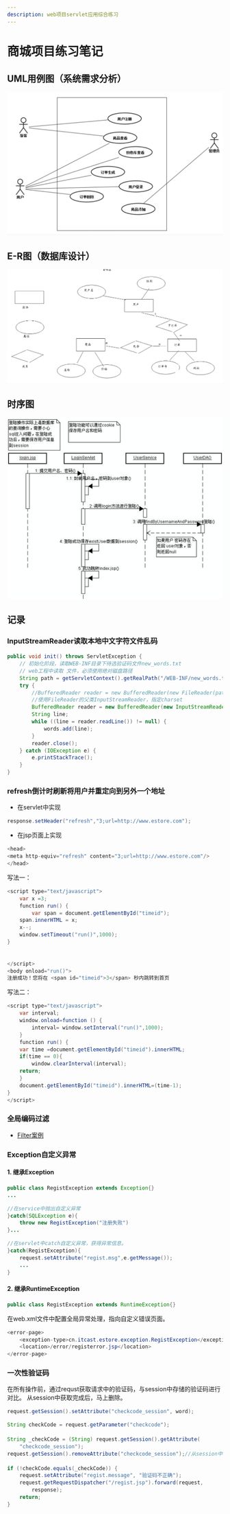 ```yaml
---
description: web项目servlet应用综合练习
---
```


# 商城项目练习笔记

## UML用例图（系统需求分析）

![UML&#x7528;&#x4F8B;&#x56FE;](.gitbook/assets/2020-03-06-20-30-49.png)

## E-R图（数据库设计）

![E-R](.gitbook/assets/2020-03-06-20-26-43.png)

## 时序图

![sequence diagram](.gitbook/assets/2020-03-06-20-28-03.png)

## 记录

### InputStreamReader读取本地中文字符文件乱码

```java
public void init() throws ServletException {
    // 初始化阶段，读取WEB-INF目录下待选验证码文件new_words.txt
    // web工程中读取 文件，必须使用绝对磁盘路径
    String path = getServletContext().getRealPath("/WEB-INF/new_words.txt");
    try {
        //BufferedReader reader = new BufferedReader(new FileReader(path));
        //使用FileReader的父类InputStreamReader，指定charset
        BufferedReader reader = new BufferedReader(new InputStreamReader(new FileInputStream(path),"utf-8"));
        String line;
        while ((line = reader.readLine()) != null) {
            words.add(line);
        }
        reader.close();
    } catch (IOException e) {
        e.printStackTrace();
    }
}
```

### refresh倒计时刷新将用户并重定向到另外一个地址

* 在servlet中实现

```java
response.setHeader("refresh","3;url=http://www.estore.com");
```

* 在jsp页面上实现

```java
<head>
<meta http-equiv="refresh" content="3;url=http://www.estore.com"/>
</head>
```

写法一：

```java
<script type="text/javascript">
    var x =3;
    function run() {
        var span = document.getElementById("timeid");
    span.innerHTML = x;
    x--;
    window.setTimeout("run()",1000);
}


</script>
<body onload="run()">
注册成功！您将在 <span id="timeid">3</span> 秒内跳转到首页
```

写法二：

```java
<script type="text/javascript">
    var interval;
    window.onload=function () {
        interval= window.setInterval("run()",1000);
    }
    function run() {
    var time =document.getElementById("timeid").innerHTML;
    if(time == 0){
        window.clearInterval(interval);
    return;
    }
    document.getElementById("timeid").innerHTML=(time-1);
}
</script>
```

### 全局编码过滤

* [Filter案例](filter-listener/filter-examples.md)

### Exception自定义异常

#### 1. 继承Exception

```java
public class RegistException extends Exception{}
...
```

```java
//在service中抛出自定义异常
}catch(SQLException e){
    throw new RegistException("注册失败")
}...
```

```java
//在servlet中catch自定义异常，获得异常信息。
}catch(RegistException){
    request.setAttribute("regist.msg",e.getMessage());
    ...
}
```

#### 2. 继承RuntimeException

```java
public class RegistException extends RuntimeException{}
```

在web.xml文件中配置全局异常处理，指向自定义错误页面。

```java
<error-page>
    <exception-type>cn.itcast.estore.exception.RegistException</exception-type>
    <location>/error/registerror.jsp</location>
</error-page>
```

### 一次性验证码

在所有操作前，通过requst获取请求中的验证码，与session中存储的验证码进行对比。 从session中获取完成后，马上删除。

```java
request.getSession().setAttribute("checkcode_session", word);
```

```java
String checkCode = request.getParameter("checkcode");

String _checkCode = (String) request.getSession().getAttribute(
    "checkcode_session");
request.getSession().removeAttribute("checkcode_session");//从session中删除。

if (!checkCode.equals(_checkCode)) {
    request.setAttribute("regist.message", "验证码不正确");
    request.getRequestDispatcher("/regist.jsp").forward(request,
        response);
    return;
}
```

